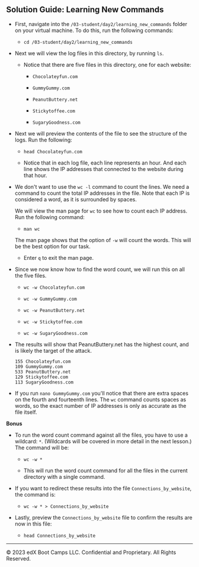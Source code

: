 ## Solution Guide: Learning New Commands

- First, navigate into the `/03-student/day2/learning_new_commands` folder on your virtual machine. To do this, run the following commands:
 
  - `cd /03-student/day2/learning_new_commands`    

- Next we will view the log files in this directory, by running `ls`.  

    - Notice that there are five files in this directory, one for each website:

        - `Chocolateyfun.com`  

        - `GummyGummy.com`

        - `PeanutButtery.net`

        - `Stickytoffee.com`  

        - `SugaryGoodness.com`

- Next we will preview the contents of the file to see the structure of the logs. Run the following: 

  - `head Chocolateyfun.com`

  - Notice that in each log file, each line represents an hour. And each line shows the IP addresses that connected to the website during that hour.

- We don't want to use the `wc -l` command to count the lines. We need a command to count the total IP addresses in the file. Note that each IP is considered a word, as it is surrounded by spaces.

  We will view the man page for `wc` to see how to count each IP address. Run the following command:

  - `man wc`
    
  The man page shows that the option of `-w` will count the words. This will be the best option for our task.

  - Enter `q` to exit the man page.

- Since we now know how to find the word count, we will run this on all the five files.

  - `wc -w Chocolateyfun.com`

  - `wc -w GummyGummy.com`

  - `wc -w PeanutButtery.net`

  - `wc -w Stickytoffee.com`

  - `wc -w SugaryGoodness.com`


- The results will show that PeanutButtery.net has the highest count, and is likely the target of the attack.

  ```
  155 Chocolateyfun.com
  109 GummyGummy.com
  533 PeanutButtery.net
  129 Stickytoffee.com
  113 SugaryGoodness.com
  ```

- If you run `nano GummyGummy.com` you'll notice that there are extra spaces on the fourth and fourteenth lines. The `wc` command counts spaces as words, so the exact number of IP addresses is only as accurate as the file itself. 
     
**Bonus**    

- To run the word count command against all the files, you have to use a wildcard: `*`. (Wildcards will be covered in more detail in the next lesson.) The command will be:   
    
  - `wc -w *`
    
  - This will run the word count command for all the files in the current directory with a single command.

- If you want to redirect these results into the file `Connections_by_website`, the command is:   

  - `wc -w * > Connections_by_website`
    
- Lastly, preview the `Connections_by_website` file to confirm the results are now in this file:   

  - `head Connections_by_website`

--- 

© 2023 edX Boot Camps LLC. Confidential and Proprietary. All Rights Reserved.
